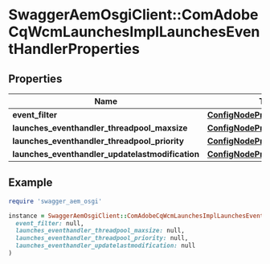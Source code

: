 # SwaggerAemOsgiClient::ComAdobeCqWcmLaunchesImplLaunchesEventHandlerProperties

## Properties

| Name | Type | Description | Notes |
| ---- | ---- | ----------- | ----- |
| **event_filter** | [**ConfigNodePropertyString**](ConfigNodePropertyString.md) |  | [optional] |
| **launches_eventhandler_threadpool_maxsize** | [**ConfigNodePropertyInteger**](ConfigNodePropertyInteger.md) |  | [optional] |
| **launches_eventhandler_threadpool_priority** | [**ConfigNodePropertyDropDown**](ConfigNodePropertyDropDown.md) |  | [optional] |
| **launches_eventhandler_updatelastmodification** | [**ConfigNodePropertyBoolean**](ConfigNodePropertyBoolean.md) |  | [optional] |

## Example

```ruby
require 'swagger_aem_osgi'

instance = SwaggerAemOsgiClient::ComAdobeCqWcmLaunchesImplLaunchesEventHandlerProperties.new(
  event_filter: null,
  launches_eventhandler_threadpool_maxsize: null,
  launches_eventhandler_threadpool_priority: null,
  launches_eventhandler_updatelastmodification: null
)
```


